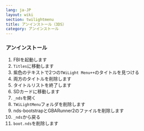 ```yaml
---
lang: ja-JP
layout: wiki
section: twilightmenu
title: アンインストール（3DS）
category: アンインストール
---
```


### アンインストール
1. FBIを起動します
1. `Titles`に移動します
1. 紫色のテキストで2つの`TWiLight Menu++`のタイトルを見つける
1. 両方のタイトルを削除します
1. タイトルリストを終了します
1. SDカードに移動します
1. `_nds`を開く
1. `TWiLightMenu`フォルダを削除します
1. nds-bootstrapとGBARunner2のファイルを削除します
1. `_nds`から戻る
1. `boot.nds`を削除します